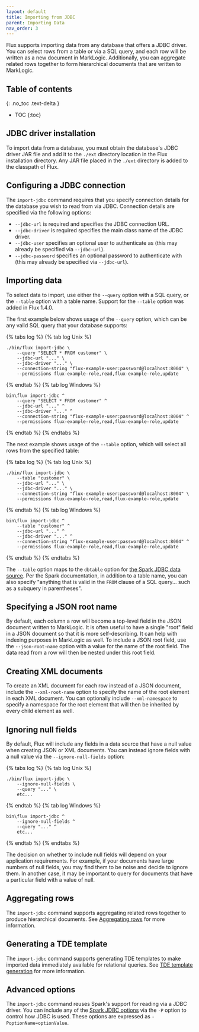 ```yaml
---
layout: default
title: Importing from JDBC
parent: Importing Data
nav_order: 3
---
```


Flux supports importing data from any database that offers a JDBC driver. You can select rows from a table or via a 
SQL query, and each row will be written as a new document in MarkLogic. Additionally, you can aggregate related rows
together to form hierarchical documents that are written to MarkLogic. 

## Table of contents
{: .no_toc .text-delta }

- TOC
{:toc}

## JDBC driver installation

To import data from a database, you must obtain the database's JDBC driver JAR file and add it to the `./ext` directory
location in the Flux installation directory. Any JAR file placed in the `./ext` directory is added to the classpath of
Flux.

## Configuring a JDBC connection

The `import-jdbc` command requires that you specify connection details for the database you wish to read from via JDBC.
Connection details are specified via the following options:

- `--jdbc-url` is required and specifies the JDBC connection URL.
- `--jdbc-driver` is required specifies the main class name of the JDBC driver.
- `--jdbc-user` specifies an optional user to authenticate as (this may already be specified via `--jdbc-url`).
- `--jdbc-password` specifies an optional password to authenticate with (this may already be specified via `--jdbc-url`).

## Importing data

To select data to import, use either the `--query` option with a SQL query, or the `--table` option with a table name.
Support for the `--table` option was added in Flux 1.4.0. 

The first example below shows usage of the `--query` option, which can be any valid SQL query that your database supports:

{% tabs log %}
{% tab log Unix %}
```
./bin/flux import-jdbc \
    --query "SELECT * FROM customer" \
    --jdbc-url "..." \
    --jdbc-driver "..." \
    --connection-string "flux-example-user:password@localhost:8004" \
    --permissions flux-example-role,read,flux-example-role,update
```
{% endtab %}
{% tab log Windows %}
```
bin\flux import-jdbc ^
    --query "SELECT * FROM customer" ^
    --jdbc-url "..." ^
    --jdbc-driver "..." ^
    --connection-string "flux-example-user:password@localhost:8004" ^
    --permissions flux-example-role,read,flux-example-role,update
```
{% endtab %}
{% endtabs %}

The next example shows usage of the `--table` option, which will select all rows from the specified table:

{% tabs log %}
{% tab log Unix %}
```
./bin/flux import-jdbc \
    --table "customer" \
    --jdbc-url "..." \
    --jdbc-driver "..." \
    --connection-string "flux-example-user:password@localhost:8004" \
    --permissions flux-example-role,read,flux-example-role,update
```
{% endtab %}
{% tab log Windows %}
```
bin\flux import-jdbc ^
    --table "customer" ^
    --jdbc-url "..." ^
    --jdbc-driver "..." ^
    --connection-string "flux-example-user:password@localhost:8004" ^
    --permissions flux-example-role,read,flux-example-role,update
```
{% endtab %}
{% endtabs %}

The `--table` option maps to the `dbtable` option for 
[the Spark JDBC data source](https://spark.apache.org/docs/latest/sql-data-sources-jdbc.html). Per the Spark documentation, 
in addition to a table name, you can also specify "anything that is valid in the `FROM` clause of a SQL query... 
such as a subquery in parentheses".

## Specifying a JSON root name

By default, each column a row will become a top-level field in the JSON document written to
MarkLogic. It is often useful to have a single "root" field in a JSON document so that it is more self-describing. It
can help with indexing purposes in MarkLogic as well. To include a JSON root field, use the `--json-root-name` option with
a value for the name of the root field. The data read from a row will then be nested under this root field.

## Creating XML documents

To create an XML document for each row instead of a JSON document, include the `--xml-root-name`
option to specify the name of the root element in each XML document. You can optionally include `--xml-namespace` to
specify a namespace for the root element that will then be inherited by every child element as well.

## Ignoring null fields

By default, Flux will include any fields in a data source that have a null value 
when creating JSON or XML documents. You can instead ignore fields with a null value
via the `--ignore-null-fields` option:

{% tabs log %}
{% tab log Unix %}
```
./bin/flux import-jdbc \
    --ignore-null-fields \
    --query "..." \ 
    etc...
```
{% endtab %}
{% tab log Windows %}
```
bin\flux import-jdbc ^
    --ignore-null-fields ^
    --query "..." ^
    etc...
```
{% endtab %}
{% endtabs %}

The decision on whether to include null fields will depend on your application requirements. For example, if your
documents have large numbers of null fields, you may find them to be noise and decide to ignore them. In another case,
it may be important to query for documents that have a particular field with a value of null.

## Aggregating rows

The `import-jdbc` command supports aggregating related rows together to produce hierarchical documents. See
[Aggregating rows](aggregating-rows.md) for more information.

## Generating a TDE template

The `import-jdbc` command supports generating TDE templates to make imported data immediately available for relational
queries. See [TDE template generation](tde-generation.md) for more information.

## Advanced options

The `import-jdbc` command reuses Spark's support for reading via a JDBC driver. You can include any of
the [Spark JDBC options](https://spark.apache.org/docs/latest/sql-data-sources-jdbc.html) via the `-P` option
to control how JDBC is used. These options are expressed as `-PoptionName=optionValue`.
